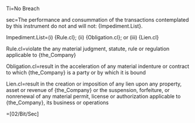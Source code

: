 Ti=No Breach

sec=The performance and consummation of the transactions contemplated by this instrument do not and will not: {Impediment.List}.

Impediment.List=(i) {Rule.cl}; (ii) {Obligation.cl}; or (iii) {Lien.cl}

Rule.cl=violate the any material judgment, statute, rule or regulation applicable to {the_Company}

Obligation.cl=result in the acceleration of any material indenture or contract to which {the_Company} is a party or by which it is bound

Lien.cl=result in the creation or imposition of any lien upon any property, asset or revenue of {the_Company} or the suspension, forfeiture, or nonrenewal of any material permit, license or authorization applicable to {the_Company}, its business or operations

=[02/Bit/Sec]
